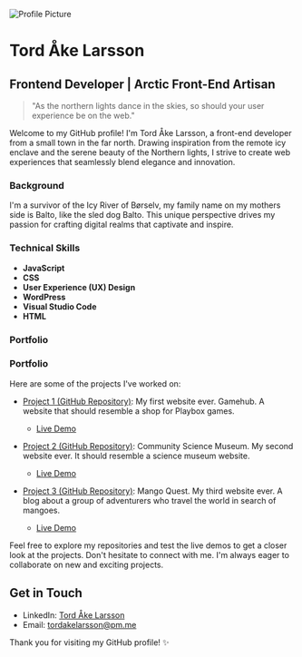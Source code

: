 ![Profile Picture](https://portofolio1-tordlarsson.netlify.app/images/profile_image.jpg)

# Tord Åke Larsson

## Frontend Developer | Arctic Front-End Artisan

> "As the northern lights dance in the skies, so should your user experience be on the web."

Welcome to my GitHub profile! I'm Tord Åke Larsson, a front-end developer from a small town in the far north. Drawing inspiration from the remote icy enclave and the serene beauty of the Northern lights, I strive to create web experiences that seamlessly blend elegance and innovation.

### Background

I'm a survivor of the Icy River of Børselv, my family name on my mothers side is Balto, like the sled dog Balto. This unique perspective drives my passion for crafting digital realms that captivate and inspire.

### Technical Skills

- **JavaScript**
- **CSS**
- **User Experience (UX) Design**
- **WordPress**
- **Visual Studio Code**
- **HTML**

### Portfolio

### Portfolio

Here are some of the projects I've worked on:

- [Project 1 (GitHub Repository)](https://github.com/lordaake/Gamehub-website): My first website ever. Gamehub. A website that should resemble a shop for Playbox games.
  - [Live Demo](https://gamehub-87.netlify.app/)

- [Project 2 (GitHub Repository)](https://github.com/lordaake/Semester-Project-Finished): Community Science Museum. My second website ever. It should resemble a science museum website.
  - [Live Demo](https://community-museum87.netlify.app/)

- [Project 3 (GitHub Repository)](https://github.com/Noroff-FEU-Assignments/project-exam-1-lordaake): Mango Quest. My third website ever. A blog about a group of adventurers who travel the world in search of mangoes.
  - [Live Demo](https://mango-quest.netlify.app/)

Feel free to explore my repositories and test the live demos to get a closer look at the projects. Don't hesitate to connect with me. I'm always eager to collaborate on new and exciting projects.

## Get in Touch

- LinkedIn: [Tord Åke Larsson](https://www.linkedin.com/in/tord-%C3%A5ke-larsson-6b35b958/)
- Email: tordakelarsson@pm.me

Thank you for visiting my GitHub profile! ✨
